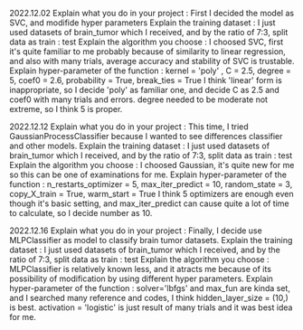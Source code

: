 2022.12.02
Explain what you do in your project
: First I decided the model as SVC, and modifide hyper parameters
Explain the training dataset
: I just used datasets of brain_tumor which I received, and by the ratio of 7:3, split data as train : test
Explain the algorithm you choose
: I choosed SVC, first it's quite familiar to me probably because of similarity to linear regression, and
also with many trials, average accuracy and stability of SVC is trustable.
Explain hyper-parameter of the function
: kernel = 'poly' , C = 2.5, degree = 5, coef0 = 2.6, probability = True, break_ties = True
I think 'linear' form is inappropriate, so I decide 'poly' as familiar one, and decide C as 2.5 and coef0 with many trials and errors. degree needed to be moderate not extreme, so I think 5 is proper. 

2022.12.12
Explain what you do in your project
: This time, I tried GaussianProcessClassifier because I wanted to see differences classifier and other models.
Explain the training dataset
: I just used datasets of brain_tumor which I received, and by the ratio of 7:3, split data as train : test
Explain the algorithm you choose
: I choosed Gaussian, it's quite new for me so this can be one of examinations for me.
Explain hyper-parameter of the function
: n_restarts_optimizer = 5, max_iter_predict = 10, random_state = 3, copy_X_train = True, warm_start = True
I think 5 optimizers are enough even though it's basic setting, and max_iter_predict can cause quite a lot of time to calculate, so I decide number as 10.

2022.12.16
Explain what you do in your project
: Finally, I decide use MLPClassifier as model to classify brain tumor datasets.
Explain the training dataset
: I just used datasets of brain_tumor which I received, and by the ratio of 7:3, split data as train : test
Explain the algorithm you choose
: MLPClassifier is relatively known less, and it atracts me because of its possibility of modification by using different hyper parameters.
Explain hyper-parameter of the function
: solver='lbfgs' and max_fun are kinda set, and I searched many reference and codes, I think hidden_layer_size = (10,) is best.
activation = 'logistic' is just result of many trials and it was best idea for me.
